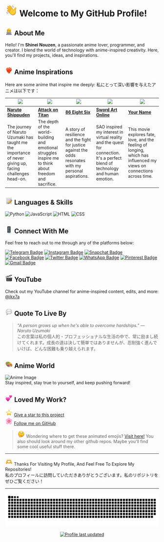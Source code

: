 # <img src="https://raw.githubusercontent.com/Shineii86/Emojis/main/People/Waving%20Hand.webp" alt="Waving Hand" width="40" height="40" /> Welcome to My GitHub Profile!

## <img src="https://raw.githubusercontent.com/Shineii86/Emojis/main/People/Technologist.webp" alt="Technologist" width="25" height="25" /> About Me
Hello! I'm **Shinei Nouzen**, a passionate anime lover, programmer, and creator. I blend the world of technology with anime-inspired creativity. Here, you'll find my projects, ideas, and inspirations. 

## <img src="https://raw.githubusercontent.com/Shineii86/Emojis/main/Symbols/Heart%20On%20Fire.webp" alt="Heart On Fire" width="25" height="25" /> Anime Inspirations
Here are some anime that inspire me deeply:
私にとって深い影響を与えたアニメは以下です：

| <img src="https://upload.wikimedia.org/wikipedia/en/9/94/NarutoCoverTankobon1.jpg" width="150"/> | <img src="https://upload.wikimedia.org/wikipedia/en/d/d6/Shingeki_no_Kyojin_manga_volume_1.jpg" width="150"/> | <img src="https://upload.wikimedia.org/wikipedia/en/4/4a/86_light_novel_volume_1_cover.jpg" width="150"/> | <img src="https://upload.wikimedia.org/wikipedia/en/3/3e/Sword_Art_Online_light_novel_volume_1_cover.jpg" width="150"/> | <img src="https://upload.wikimedia.org/wikipedia/en/0/0b/Your_Name_poster.png" width="150"/> |
|---|---|---|---|---|
| **[Naruto Shippuden](https://en.wikipedia.org/wiki/Naruto)** | **[Attack on Titan](https://en.wikipedia.org/wiki/Attack_on_Titan)** | **[86 Eight Six](https://en.m.wikipedia.org/wiki/86_(novel_series))** | **[Sword Art Online](https://en.wikipedia.org/wiki/Sword_Art_Online)** | **[Your Name](https://en.wikipedia.org/wiki/Your_Name)** |
| The journey of Naruto Uzumaki has taught me the importance of never giving up, facing challenges head-on. | The depth of the world-building and emotional struggles inspire me to think about freedom and sacrifice. | A story of resilience and the fight for justice against the odds resonates with my personal aspirations. | SAO inspired my interest in virtual reality and the quest for connection. It's a perfect blend of technology and human emotion. | This movie explores fate, love, and the feeling of longing, which has influenced my views on connections across time. |


## <img src="https://raw.githubusercontent.com/Shineii86/Emojis/main/Objects/Memo.webp" alt="Memo" width="25" height="25" /> Languages & Skills

![Python](https://img.shields.io/badge/-Python-306998?style=for-the-badge&logo=python&logoColor=fff) ![JavaScript](https://img.shields.io/badge/-JavaScript-FF9900?style=for-the-badge&logo=javascript&logoColor=fff)
![HTML](https://img.shields.io/badge/-HTML5-E34F26?style=for-the-badge&logo=html5&logoColor=fff) ![CSS](https://img.shields.io/badge/-CSS-1572B6?style=for-the-badge&logo=css3&logoColor=fff)

## <img src="https://raw.githubusercontent.com/Shineii86/Emojis/main/Objects/Mobile%20Phone.webp" alt="Mobile Phone" width="25" height="25" /> Connect With Me
Feel free to reach out to me through any of the platforms below:

[![Telegram Badge](https://img.shields.io/badge/-Telegram-2CA5E0?style=flat&logo=Telegram&logoColor=white)](https://telegram.me/Shineii86 "Contact on Telegram")
[![Instagram Badge](https://img.shields.io/badge/-Instagram-C13584?style=flat&logo=Instagram&logoColor=white)](https://instagram.com/ikx7.a "Follow on Instagram")
[![Snapchat Badge](https://img.shields.io/badge/-Snapchat-FFFC00?style=flat&logo=Snapchat&logoColor=black)](https://www.snapchat.com/add/ikx7.a "Add on Snapchat")
[![Facebook Badge](https://img.shields.io/badge/-Facebook-1877F2?style=flat&logo=Facebook&logoColor=white)](https://facebook.com/ikx7.a "Connect on Facebook")
[![Twitter Badge](https://img.shields.io/badge/-Twitter-1DA1F2?style=flat&logo=Twitter&logoColor=white)](https://twitter.com/Shineii86 "Follow on Twitter (X)")
[![WhatsApp Badge](https://img.shields.io/badge/-WhatsApp-25D366?style=flat&logo=WhatsApp&logoColor=white)](https://wa.me/ "Chat on WhatsApp")
[![Pinterest Badge](https://img.shields.io/badge/-Pinterest-E60023?style=flat&logo=Pinterest&logoColor=white)](https://pinterest.com/ikx7a "Follow on Pinterest")
[![Gmail Badge](https://img.shields.io/badge/-Gmail-D14836?style=flat&logo=Gmail&logoColor=white)](mailto:ikx7a@hotmail.com "Send an Email")



## <img src="https://raw.githubusercontent.com/Shineii86/Emojis/refs/heads/main/Activity/Clapper%20Board.webp" alt="Speech Balloon" width="25" height="25" /> YouTube
Check out my YouTube channel for anime-inspired content, edits, and more: [@ikx7a](https://youtube.com/@ikx7a)

## <img src="https://raw.githubusercontent.com/Shineii86/Emojis/main/Symbols/Speech%20Balloon.webp" alt="Speech Balloon" width="25" height="25" /> Quote To Live By
> _"A person grows up when he's able to overcome hardships." — Naruto Uzumaki_  
この言葉は私の個人的・プロフェッショナルな生活の中で、常に励まし続けてくれます。成長の道は決して簡単ではありませんが、忍耐強く進んでいけば、どんな困難も乗り越えられます。

## <img src="https://raw.githubusercontent.com/Shineii86/Emojis/main/Activity/Artist%20Palette.webp" alt="Artist Palette" width="25" height="25" /> Anime World
![Anime Image](https://animeallinblog.wordpress.com/wp-content/uploads/2016/08/anime-characters-best-multi.jpg?w=768&h=474&crop=1)  
Stay inspired, stay true to yourself, and keep pushing forward!

## <img src="https://raw.githubusercontent.com/Shineii86/Emojis/main/Symbols/Two%20Hearts.webp" alt="Two Hearts" width="25" height="25" /> Loved My Work?

<img src="https://raw.githubusercontent.com/Shineii86/Emojis/main/Animals%20and%20Nature/Star.webp" alt="Star" width="25" height="25" />&nbsp;[Give a star to this project](https://github.com/Shineii86/Shineii86/) <br/>
<img src="https://raw.githubusercontent.com/Shineii86/Emojis/main/Animals%20and%20Nature/Cherry%20Blossom.webp" alt="Cherry Blossom" width="25" height="25" />&nbsp;[Follow me on GitHub](https://github.com/Shineii86/Shineii86)<br/>

> <img src="https://raw.githubusercontent.com/Shineii86/Emojis/main/Smileys/Thinking%20Face.webp" alt="Thinking Face" width="25" height="25" /> Wondering where to get these animated emojis?
> [Visit here!](https://github.com/Shineii86/Emojis) You also should look around my other github repos. Maybe you'll find some cool useful stuff there.

---

<img src="https://raw.githubusercontent.com/Shineii86/Emojis/main/People/Heart%20Hands.webp" alt="Heart Hands" width="25" height="25" /> Thanks For Visiting My Profile, And Feel Free To Explore My Repositories!  
私のプロフィールに訪問していただきありがとうございます。私のリポジトリをぜひご覧ください！

---

<div align="center">
<picture>
  <source media="(prefers-color-scheme: dark)" srcset="https://raw.githubusercontent.com/holic-x/holic-x/output/github-contribution-grid-snake-dark.svg">
  <source media="(prefers-color-scheme: light)" srcset="https://raw.githubusercontent.com/holic-x/holic-x/output/github-contribution-grid-snake.svg">
  <img alt="github contribution grid snake animation" src="https://raw.githubusercontent.com/adorabled4/adorabled4/output/github-contribution-grid-snake.svg">
</picture>

[![Profile last updated](https://img.shields.io/github/last-commit/Shineii86/Shineii86/main?label=Last%20updated&style=flat)](https://github.com/Shineii86/Shineii86/commits)

